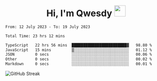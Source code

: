 
<h1 align="center"><b>Hi, I'm Qwesdy </b><img src="https://media.giphy.com/media/hvRJCLFzcasrR4ia7z/giphy.gif" width="35"></h1>



<!--
**Qwesdy/qwesdy** is a ✨ _special_ ✨ repository because its `README.md` (this file) appears on your GitHub profile.

Here are some ideas to get you started:

- 🔭 I’m currently working on ...
- 🌱 I’m currently learning ...
- 👯 I’m looking to collaborate on ...
- 🤔 I’m looking for help with ...
- 💬 Ask me about ...
- 📫 How to reach me: ...
- 😄 Pronouns: ...
- ⚡ Fun fact: ...

-------
-->


<!--START_SECTION:waka-->

```txt
From: 12 July 2023 - To: 19 July 2023

Total Time: 23 hrs 12 mins

TypeScript   22 hrs 56 mins  ████████████████████████▓   98.80 %
JavaScript   15 mins         ▒░░░░░░░░░░░░░░░░░░░░░░░░   01.12 %
JSON         0 secs          ░░░░░░░░░░░░░░░░░░░░░░░░░   00.06 %
Other        0 secs          ░░░░░░░░░░░░░░░░░░░░░░░░░   00.02 %
Markdown     0 secs          ░░░░░░░░░░░░░░░░░░░░░░░░░   00.01 %
```

<!--END_SECTION:waka-->

![GitHub Streak](https://streak-stats.demolab.com?user=Qwesdy&theme=dark&hide_border=true)
